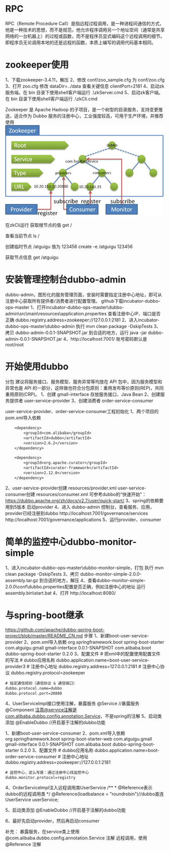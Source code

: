 # RPC
RPC（Remote Procedure Call）是指远程过程调用，是一种进程间通信的方式，他是一种技术的思想，而不是规范，他允许程序调用另一个地址空间（通常是共享网络的一台机器上）的过程或函数，而不是程序员显式编码这个远程调用的细节。即程序员无论调用本地的还是远程的函数，本质上编写的调用代码基本相同。

# zookeeper使用
1、下载zookeeper-3.4.11，解压
2、修改 conf/zoo_sample.cfg 为 conf/zoo.cfg
3、打开 zoo.cfg
    修改 dataDir=../data
    查看关键信息 clientPort=2181
4、启动zk服务端。在 bin 目录下使用shell客户端运行 .\zkServer.cmd
5、启动zk客户端。在 bin 目录下使用shell客户端运行 .\zkCli.cmd

Zookeeper 是 Apache Hadoop 的子项目，是一个树型的目录服务，支持变更推送，适合作为 Dubbo 服务的注册中心，工业强度较高，可用于生产环境，并推荐使用
![](图片/zookeeper.jpg)

在zkCli运行
获取根节点的值
get /

查看当前节点
ls /

创建临时节点 /atguigu 值为 123456
create -e /atguigu 123456

获取节点信息
get /atguigu

# 安装管理控制台dubbo-admin
dubbo-admin，图形化的服务管理页面，安装时需要指定注册中心地址，即可从注册中心获取所有提供者/消费者进行配置管理。
github下载incubator-dubbo-ops-master
1、打开incubator-dubbo-ops-master\dubbo-admin\src\main\resources\application.properties
    查看注册中心IP、端口是否正确
    dubbo.registry.address=zookeeper://127.0.0.1:2181
2、进入incubator-dubbo-ops-master\dubbo-admin
    执行 mvn clean package -DskipTests
3、拷贝 dubbo-admin-0.0.1-SNAPSHOT.jar 到合适的地方，运行
    java -jar dubbo-admin-0.0.1-SNAPSHOT.jar
4、http://localhost:7001/
    账号密码默认是 root/root

# 开始使用dubbo
分包
建议将服务接口、服务模型、服务异常等均放在 API 包中，因为服务模型和异常也是 API 的一部分，这样做也符合分包原则：重用发布等价原则(REP)，共同重用原则(CRP)。
1、创建 gmall-interface 存放服务接口、Java Bean
2、创建服务提供者 user-service-provider
3、创建消费者 order-service-consumer


user-service-provider、order-service-consumer工程初始化
1、两个项目的pom.xml导入依赖
<!-- 导入dubbo依赖 -->
		<dependency>
			<groupId>com.alibaba</groupId>
			<artifactId>dubbo</artifactId>
			<version>2.6.2</version>
		</dependency>
<!-- 注册中心使用的是zookeeper，引入操作zookeeper的客户端端
dubbo2.6 之前使用zkclient操作zookeeper
dubbo2.6 之后使用curator操作zookeeper -->
		<dependency>
			<groupId>org.apache.curator</groupId>
			<artifactId>curator-framework</artifactId>
			<version>2.12.0</version>
		</dependency>
2、user-service-provider创建 resources/provider.xml
   user-service-consumer创建 resources/consumer.xml
   可参考dubbo的“快速开始”：https://dubbo.apache.org/zh/docs/v2.7/user/quick-start/
3、spring的依赖要用到5版本
	启动provider
4、进入	dubbo-admin 控制台，查看服务、应用，provider已经注册到dubbo
	http://localhost:7001/governance/services
	http://localhost:7001/governance/applications
5、运行provider、consumer

# 简单的监控中心dubbo-monitor-simple
1、进入incubator-dubbo-ops-master\dubbo-monitor-simple，打包
    执行 mvn clean package -DskipTests
3、拷贝 dubbo-monitor-simple-2.0.0-assembly.tar.gz 到合适的地方，解压
4、查看dubbo-monitor-simple-2.0.0\conf\dubbo.properties配置是否正确，例如注册中心的地址
运行assembly.bin\start.bat
4、打开 http://localhost:8080/


# 与spring-boot继承
https://github.com/apache/dubbo-spring-boot-project/blob/master/README_CN.md
步骤
1、新建boot-user-service-provider
2、pom.xml导入依赖
    <dependency>
        <groupId>org.springframework.boot</groupId>
        <artifactId>spring-boot-starter</artifactId>
    </dependency>
    <dependency>
        <groupId>com.atguigu.gmall</groupId>
        <artifactId>gmall-interface</artifactId>
        <version>0.0.1-SNAPSHOT</version>
    </dependency>
    <dependency>
        <groupId>com.alibaba.boot</groupId>
        <artifactId>dubbo-spring-boot-starter</artifactId>
        <version>0.2.0</version>
    </dependency>
3、配置文件
	# 把xml中的配置使用配置文件的写法
	# dubbo应用名称
	dubbo.application.name=boot-user-service-provider3
	# 注册中心地址
	dubbo.registry.address=127.0.0.1:2181
	# 注册中心协议
	dubbo.registry.protocol=zookeeper

	# 指定通信规则（通信协议 & 通信端口）
	dubbo.protocol.name=dubbo
	dubbo.protocol.port=20880

4、UserServiceImpl接口使用注解，暴露服务 
	@Service //暴露服务 
	@Component
	注意@service注解是com.alibaba.dubbo.config.annotation.Service，不是spring的注解
5、启动类添加
	@EnableDubbo //开启基于注解的dubbo功能


1、新建boot-user-service-consumer
2、pom.xml导入依赖
	<dependency>
	    <groupId>org.springframework.boot</groupId>
	    <artifactId>spring-boot-starter-web</artifactId>
	</dependency>
    <dependency>
        <groupId>com.atguigu.gmall</groupId>
        <artifactId>gmall-interface</artifactId>
        <version>0.0.1-SNAPSHOT</version>
    </dependency>
    <dependency>
        <groupId>com.alibaba.boot</groupId>
        <artifactId>dubbo-spring-boot-starter</artifactId>
        <version>0.2.0</version>
    </dependency>
3、配置文件
    # dubbo应用名称
    dubbo.application.name=boot-order-service-consumer
    # 注册中心地址
    dubbo.registry.address=zookeeper://127.0.0.1:2181
    
    # 监控中心，这么写是：通过注册中心找监控中心
    dubbo.monitor.protocol=registry

4、OrderServiceImpl注入远程调用类UserService
    /**
    * @Reference表示dubbo的远程调用类
    */
    @Reference(loadbalance = "roundrobin")//dubbo直连
    UserService userService;

5、启动类添加
	@EnableDubbo //开启基于注解的dubbo功能

6、最好先启动provider，然后再启动consumer

补充：
暴露服务，在service类上使用 @com.alibaba.dubbo.config.annotation.Service 注解
远程调用，使用 @Reference 注解


